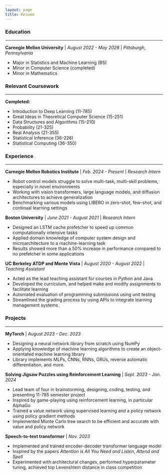 ```yaml
---
layout: page
title: Resume
---
```


### Education
---
**Carnegie Mellon University** \| _August 2022 - May 2026_ \| _Pittsburgh, Pennsylvania_
* Major in Statistics and Machine Learning (BS)
* Minor in Computer Science (completed)
* Minor in Mathematics

### Relevant Coursework
---
**Completed:**
* Introduction to Deep Learning (11-785)
* Great Ideas in Theoretical Computer Science (15-251)
* Data Structures and Algorithms (15-210)
* Probability (21-325)
* Real Analysis (21-355)
* Statistical Inference (36-226)
* Statistical Computing (36-350)

### Experience
---
**Carnegie Mellon Robotics Institute** \| _Feb. 2024 - Present_ \| _Research Intern_
* Robot control models struggle to solve multi-task, multi-skill problems, especially in novel environments
* Working with vision transformers, large language models, and diffusion architectures to achieve generalization
* Benchmarking various models using LIBERO in zero-shot, few-shot, and continual learning settings

**Boston University** \| _June 2021 - August 2021_ \| _Research Intern_
* Designed an LSTM cache prefetcher to speed up common computationally intensive tasks
* Applied domain knowledge of computer system design and microarchitecture to a machine-learning task
* Results showed more than a 50% increase in performance compared to no prefetcher in some applications

**UC Berkeley ATDP and Monte Vista** \| _August 2020 - August 2022_ \| _Teaching Assistant_
* Acted as the lead teaching assistant for courses in Python and Java
* Developed the curriculum, and helped make and modify assignments to facilitate learning
* Automated evaluation of programming submissions using unit testing
* Streamlined the grading process by using APIs to integrate learning management systems

### Projects
---
**MyTorch** \| _August 2023 - Dec.  2023_
* Designing a neural network library from scratch using NumPy
* Applying knowledge of machine learning algorithms to create an object-orientated machine learning library
* Library implements MLPs, CNNs, RNNs, GRUs, reverse automatic differentiation, and more.

**Solving Jigsaw Puzzles using Reinforcement Learning** \| _Sept. 2023 - Jan. 2024_
* Lead team of four in brainstorming, designing, coding, testing, and presenting 11-785 semester project
* Inspired by game-playing using reinforcement learning, in particular AlphaGo
* Trained a value network using supervised learning and a policy network using policy gradient methods
* Implemented Monte Carlo tree search to be efficient and accurate with value and policy network

**Speech-to-text transformer** \| _Nov. 2023_
* Implemented and trained encoder-decoder transformer language model
* Inspired by the papers *Attention is All You Need and Listen*, *Attend and Spell*
* Experimented with architectural changes, performed hyperparameter tuning, achieved top Levenshtein distance in class competition

